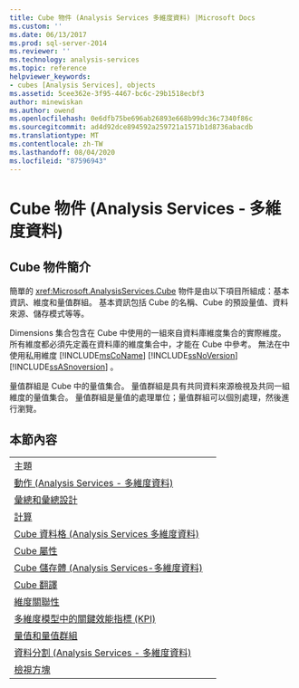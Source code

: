 ```yaml
---
title: Cube 物件 (Analysis Services 多維度資料) |Microsoft Docs
ms.custom: ''
ms.date: 06/13/2017
ms.prod: sql-server-2014
ms.reviewer: ''
ms.technology: analysis-services
ms.topic: reference
helpviewer_keywords:
- cubes [Analysis Services], objects
ms.assetid: 5cee362e-3f95-4467-bc6c-29b1518ecbf3
author: minewiskan
ms.author: owend
ms.openlocfilehash: 0e6dfb75be696ab26893e668b99dc36c7340f86c
ms.sourcegitcommit: ad4d92dce894592a259721a1571b1d8736abacdb
ms.translationtype: MT
ms.contentlocale: zh-TW
ms.lasthandoff: 08/04/2020
ms.locfileid: "87596943"
---
```

# <a name="cube-objects-analysis-services---multidimensional-data"></a>Cube 物件 (Analysis Services - 多維度資料)
    
## <a name="introducing-cube-objects"></a>Cube 物件簡介  
 簡單的 <xref:Microsoft.AnalysisServices.Cube> 物件是由以下項目所組成：基本資訊、維度和量值群組。 基本資訊包括 Cube 的名稱、Cube 的預設量值、資料來源、儲存模式等等。  
  
 Dimensions 集合包含在 Cube 中使用的一組來自資料庫維度集合的實際維度。 所有維度都必須先定義在資料庫的維度集合中，才能在 Cube 中參考。 無法在中使用私用維度 [!INCLUDE[msCoName](../../includes/msconame-md.md)] [!INCLUDE[ssNoVersion](../../includes/ssnoversion-md.md)] [!INCLUDE[ssASnoversion](../../includes/ssasnoversion-md.md)] 。  
  
 量值群組是 Cube 中的量值集合。 量值群組是具有共同資料來源檢視及共同一組維度的量值集合。 量值群組是量值的處理單位；量值群組可以個別處理，然後進行瀏覽。  
  
## <a name="in-this-section"></a>本節內容  
  
|||  
|-|-|  
|主題||  
|[動作 &#40;Analysis Services - 多維度資料&#41;](../multidimensional-models/actions-analysis-services-multidimensional-data.md)||  
|[彙總和彙總設計](aggregations-and-aggregation-designs.md)||  
|[計算](calculations.md)||  
|[Cube 資料格 &#40;Analysis Services 多維度資料&#41;](cube-cells-analysis-services-multidimensional-data.md)||  
|[Cube 屬性](cube-properties-multidimensional-model-programming.md)||  
|[Cube 儲存體 &#40;Analysis Services-多維度資料&#41;](cube-storage-analysis-services-multidimensional-data.md)||  
|[Cube 翻譯](cube-translations.md)||  
|[維度關聯性](dimension-relationships.md)||  
|[多維度模型中的關鍵效能指標 &#40;KPI&#41;](../multidimensional-models/key-performance-indicators-kpis-in-multidimensional-models.md)||  
|[量值和量值群組](../multidimensional-models/measures-and-measure-groups.md)||  
|[資料分割 &#40;Analysis Services - 多維度資料&#41;](partitions-analysis-services-multidimensional-data.md)||  
|[檢視方塊](perspectives.md)||  
  
  
